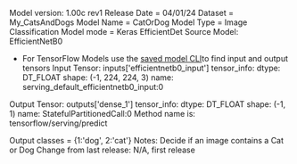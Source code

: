 Model version: 1.00c rev1
Release Date = 04/01/24
Dataset = My_CatsAndDogs 
Model Name = CatOrDog
Model Type = Image Classification
Model mode = Keras EfficientDet
Source Model: EfficientNetB0

- For TensorFlow Models use the [saved model CLI](https://www.tensorflow.org/guide/saved_model#details_of_the_savedmodel_command_line_interface)to find input and output tensors
Input Tensor:
    inputs['efficientnetb0_input'] tensor_info:
        dtype: DT_FLOAT
        shape: (-1, 224, 224, 3)
        name: serving_default_efficientnetb0_input:0

Output Tensor:
    outputs['dense_1'] tensor_info:
        dtype: DT_FLOAT
        shape: (-1, 1)
        name: StatefulPartitionedCall:0
  Method name is: tensorflow/serving/predict

Output classes = {1:'dog', 2:'cat'}
Notes: Decide if an image contains a Cat or Dog
Change from last release: N/A, first release

